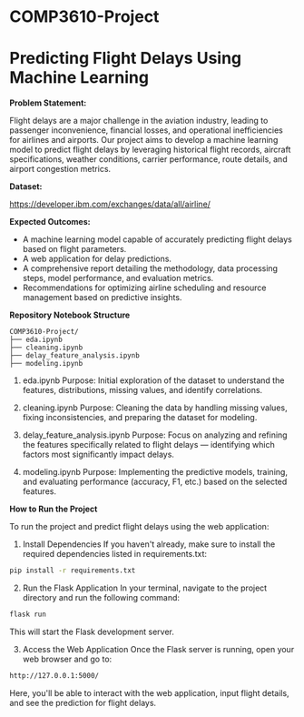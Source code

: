 # COMP3610-Project
# Predicting Flight Delays Using Machine Learning

**Problem Statement:**

Flight delays are a major challenge in the aviation industry, leading to passenger inconvenience, financial losses, and operational inefficiencies for airlines and airports. Our project aims to develop a machine learning model to predict flight delays by leveraging historical flight records, aircraft specifications, weather conditions, carrier performance, route details, and airport congestion metrics.

**Dataset:**

https://developer.ibm.com/exchanges/data/all/airline/

**Expected Outcomes:**

- A machine learning model capable of accurately predicting flight delays based on flight parameters.
- A web application for delay predictions.
- A comprehensive report detailing the methodology, data processing steps, model performance, and evaluation metrics.
- Recommendations for optimizing airline scheduling and resource management based on predictive insights.

**Repository Notebook Structure**

```
COMP3610-Project/
├── eda.ipynb
├── cleaning.ipynb
├── delay_feature_analysis.ipynb
├── modeling.ipynb
```

1) eda.ipynb
Purpose: Initial exploration of the dataset to understand the features, distributions, missing values, and identify correlations.

2) cleaning.ipynb
Purpose: Cleaning the data by handling missing values, fixing inconsistencies, and preparing the dataset for modeling.

3) delay_feature_analysis.ipynb
Purpose: Focus on analyzing and refining the features specifically related to flight delays — identifying which factors most significantly impact delays.

4) modeling.ipynb
Purpose: Implementing the predictive models, training, and evaluating performance (accuracy, F1, etc.) based on the selected features.

**How to Run the Project**

To run the project and predict flight delays using the web application:

1) Install Dependencies
If you haven't already, make sure to install the required dependencies listed in requirements.txt:

```bash
pip install -r requirements.txt
```

2) Run the Flask Application
In your terminal, navigate to the project directory and run the following command:

```bash
flask run
```

This will start the Flask development server.

3) Access the Web Application
Once the Flask server is running, open your web browser and go to:

```bash
http://127.0.0.1:5000/
```
Here, you'll be able to interact with the web application, input flight details, and see the prediction for flight delays.
